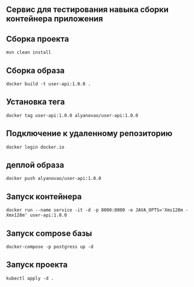 ## Сервис для тестирования навыка сборки контейнера приложения

## Сборка проекта
```shell
mvn clean install
 ```

## Сборка образа
```shell
docker build -t user-api:1.0.0 .
```

## Установка тега
```shell
docker tag user-api:1.0.0 alyanovao/user-api:1.0.0
```

## Подключение к удаленному репозиторию
```shell
docker login docker.io
```

## деплой образа
```shell
docker push alyanovao/user-api:1.0.0
```

## Запуск контейнера
```shell
docker run --name service -it -d -p 8000:8000 -e JAVA_OPTS='Xms128m -Xmx128m' user-api:1.0.0
```

## Запуск compose базы
```shell
docker-compose -p postgress up -d
```

## Запуск проекта
```shell
kubectl apply -d .
```